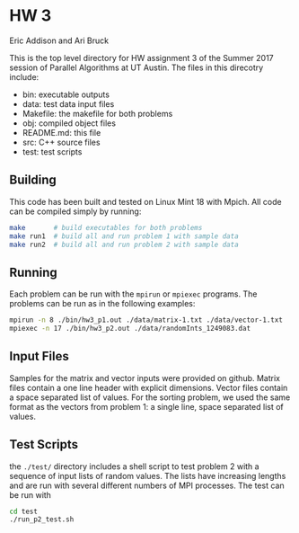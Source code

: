 # HW 3
Eric Addison and Ari Bruck

This is the top level directory for HW assignment 3 of the Summer 2017 session of Parallel Algorithms at UT Austin.
The files in this direcotry include:

- bin: executable outputs
- data: test data input files
- Makefile: the makefile for both problems
- obj: compiled object files
- README.md: this file
- src: C++ source files
- test: test scripts

## Building
This code has been built and tested on Linux Mint 18 with Mpich. All code can be compiled simply by running:
```bash
make	   # build executables for both problems
make run1  # build all and run problem 1 with sample data
make run2  # build all and run problem 2 with sample data
```

## Running
Each problem can be run with the `mpirun` or `mpiexec` programs. The problems can be run as in the following examples:
```bash
mpirun -n 8 ./bin/hw3_p1.out ./data/matrix-1.txt ./data/vector-1.txt   # run problem 1 with 8 procs
mpiexec -n 17 ./bin/hw3_p2.out ./data/randomInts_1249083.dat           # run problem 2 with 17 procs

```

## Input Files
Samples for the matrix and vector inputs were provided on github. Matrix files contain a one line header with explicit dimensions. Vector files contain a space separated list of values. For the sorting problem, we used the same format as the vectors from problem 1: a single line, space separated list of values.

## Test Scripts
the `./test/` directory includes a shell script to test problem 2 with a sequence of input lists of random values. The lists have increasing lengths and are run with several different numbers of MPI processes. The test can be run with
```bash
cd test
./run_p2_test.sh
```

